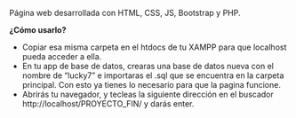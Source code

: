 Página web desarrollada con HTML, CSS, JS, Bootstrap y PHP.

**¿Cómo usarlo?**
  - Copiar esa misma carpeta en el htdocs de tu XAMPP para que localhost pueda acceder a ella.
  - En tu app de base de datos, crearas una base de datos nueva con el nombre de “lucky7” e importaras el .sql que se encuentra en la carpeta principal. Con esto ya tienes lo necesario para que la pagina funcione.
  - Abrirás tu navegador, y tecleas la siguiente dirección en el buscador http://localhost/PROYECTO_FIN/ y darás enter.
